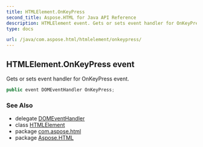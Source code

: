```yaml
---
title: HTMLElement.OnKeyPress
second_title: Aspose.HTML for Java API Reference
description: HTMLElement event. Gets or sets event handler for OnKeyPress event
type: docs

url: /java/com.aspose.html/htmlelement/onkeypress/
---
```

## HTMLElement.OnKeyPress event

Gets or sets event handler for OnKeyPress event.

```java
public event DOMEventHandler OnKeyPress;
```

### See Also

* delegate [DOMEventHandler](../../../com.aspose.html.dom.events/domeventhandler/)
* class [HTMLElement](../)
* package [com.aspose.html](../../../com.aspose.html/)
* package [Aspose.HTML](../../../)

